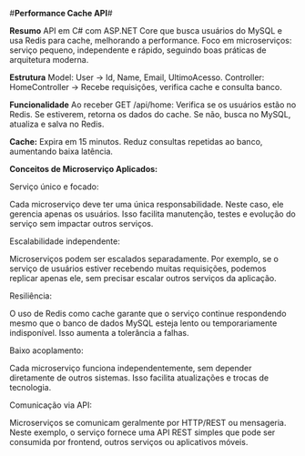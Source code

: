 #**Performance Cache API**#

**Resumo**
API em C# com ASP.NET Core que busca usuários do MySQL e usa Redis para cache, melhorando a performance.
Foco em microserviços: serviço pequeno, independente e rápido, seguindo boas práticas de arquitetura moderna.

**Estrutura**
Model: User → Id, Name, Email, UltimoAcesso.
Controller: HomeController → Recebe requisições, verifica cache e consulta banco.

**Funcionalidade**
Ao receber GET /api/home:
Verifica se os usuários estão no Redis.
Se estiverem, retorna os dados do cache.
Se não, busca no MySQL, atualiza e salva no Redis.

**Cache:**
Expira em 15 minutos.
Reduz consultas repetidas ao banco, aumentando baixa latência.

**Conceitos de Microserviço Aplicados:**

Serviço único e focado:

Cada microserviço deve ter uma única responsabilidade. Neste caso, ele gerencia apenas os usuários. Isso facilita manutenção, testes e evolução do serviço sem impactar outros serviços.

Escalabilidade independente:

Microserviços podem ser escalados separadamente. Por exemplo, se o serviço de usuários estiver recebendo muitas requisições, podemos replicar apenas ele, sem precisar escalar outros serviços da aplicação.

Resiliência:

O uso de Redis como cache garante que o serviço continue respondendo mesmo que o banco de dados MySQL esteja lento ou temporariamente indisponível. Isso aumenta a tolerância a falhas.

Baixo acoplamento:

Cada microserviço funciona independentemente, sem depender diretamente de outros sistemas. Isso facilita atualizações e trocas de tecnologia.

Comunicação via API:

Microserviços se comunicam geralmente por HTTP/REST ou mensageria. Neste exemplo, o serviço fornece uma API REST simples que pode ser consumida por frontend, outros serviços ou aplicativos móveis.

